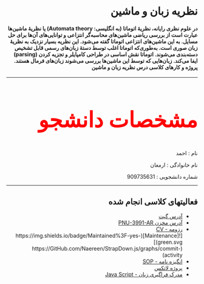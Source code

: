 <h1 dir="rtl" >نظریه زبان و ماشین</h1>
<h4 dir="rtl">
در علوم نظری رایانه، نظریهٔ اتوماتا (به انگلیسی: Automata theory) یا نظریهٔ ماشین‌ها عبارت است از بررسی ریاضی ماشین‌های محاسبه‌گر انتزاعی و توانایی‌های آن‌ها برای حل مسایل. به این ماشین‌های انتزاعی اتوماتا گفته می‌شود. این نظریه بسیار نزدیک به نظریهٔ زبان صوری است. به‌طوری‌که اتوماتا اغلب توسط دستهٔ زبان‌های رسمی قابل تشخیص دسته‌بندی می‌شوند. اتوماتا نقش اساسی در طراحی کامپایلر و تجزیه کردن (parsing) ایفا می‌کند. زبان‌هایی که توسط این ماشین‌ها بررسی می‌شوند زبان‌های فرمال هستند.
پروژه و کارهای کلاسی درس نظریه زبان و ماشین
</h4>
<hr>
<h2 dir="rtl" style="color:red;font-family:tahoma; font-size:4em;">مشخصات دانشجو</h2>
<p dir="rtl">نام : احمد</p>
<p dir="rtl">نام خانوادگی : ارمغان</p>
<p dir="rtl">شماره دانشجویی : 909735631</p>
<hr>
<h2 dir="rtl">فعالیتهای کلاسی انجام شده</h2>
<ul dir="rtl">
<li><a href="https://github.com/armaghanGit">آدرس گیت</a></li>
<li><a href="https://github.com/armaghanGit/PNU-3991-AR.git">آدرس مخزن PNU-3991-AR</a></li>
<li><a href="https://github.com/armaghanGit/PNU-3991-AR.git">رزومه - CV</a></li>[![Maintenance](https://img.shields.io/badge/Maintained%3F-yes-green.svg)](https://GitHub.com/Naereen/StrapDown.js/graphs/commit-activity)

<li><a href="https://github.com/armaghanGit/PNU-3991-AR/blob/main/Sop/SOP.pdf">انگیزه نامه - SOP</a></li>
<li><a href="https://github.com/armaghanGit/PNU-3991-AR.git">پروژه لاتکس</a></li>
<li><a href="https://github.com/armaghanGit/PNU-3991-AR/blob/main/SoloLearn%20JavaScript%20Course/cert-1024-20598451.jpg">مدرک فراگیری زبان - Java Script</a></li>
</ul>

